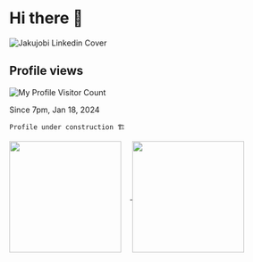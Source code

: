# Hi there 👋

![Jakujobi Linkedin Cover](https://github.com/jakujobi/jakujobi/assets/106095092/b68f1a69-c4d7-41a2-ac69-972d2651b58b)

## Profile views
![My Profile Visitor Count](https://profile-counter.glitch.me/jakujobi/count.svg)

Since 7pm, Jan 18, 2024

```Profile under construction 🏗️```

<a href="https://github.com/jakujobi/BitBlaster_10bit_Processor">
  <img height=200 align="center" src="https://github-readme-stats.vercel.app/api?username=jakujobi&show_icons=true" style="margin-right: 16px;"/>
</a>
<a href="https://github.com/jakujobi">
  <img height=200 align="center" src="https://github-readme-stats.vercel.app/api/top-langs?username=jakujobi&exclude_repo=habibit,jakujobi.github.io,hub.jakujobi.com,Jakujobi-Hub,Kanj,Habifarm_Hackathon_Project&layout=compact&langs_count=20&card_width=320" />
</a>


<!--
**jakujobi/jakujobi** is a ✨ _special_ ✨ repository because its `README.md` (this file) appears on your GitHub profile.

Here are some ideas to get you started:

- 🔭 I’m currently working on ...
- 🌱 I’m currently learning ...
- 👯 I’m looking to collaborate on ...
- 🤔 I’m looking for help with ...
- 💬 Ask me about ...
- 📫 How to reach me: ...
- 😄 Pronouns: ...
- ⚡ Fun fact: ...
-->

